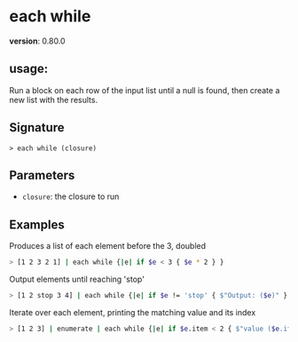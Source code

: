 # each while

**version**: 0.80.0

## **usage**:

Run a block on each row of the input list until a null is found, then create a new list with the results.

## Signature

`> each while (closure)`

## Parameters

- `closure`: the closure to run

## Examples

Produces a list of each element before the 3, doubled

```bash
> [1 2 3 2 1] | each while {|e| if $e < 3 { $e * 2 } }
```

Output elements until reaching 'stop'

```bash
> [1 2 stop 3 4] | each while {|e| if $e != 'stop' { $"Output: ($e)" } }
```

Iterate over each element, printing the matching value and its index

```bash
> [1 2 3] | enumerate | each while {|e| if $e.item < 2 { $"value ($e.item) at ($e.index)!"} }
```
